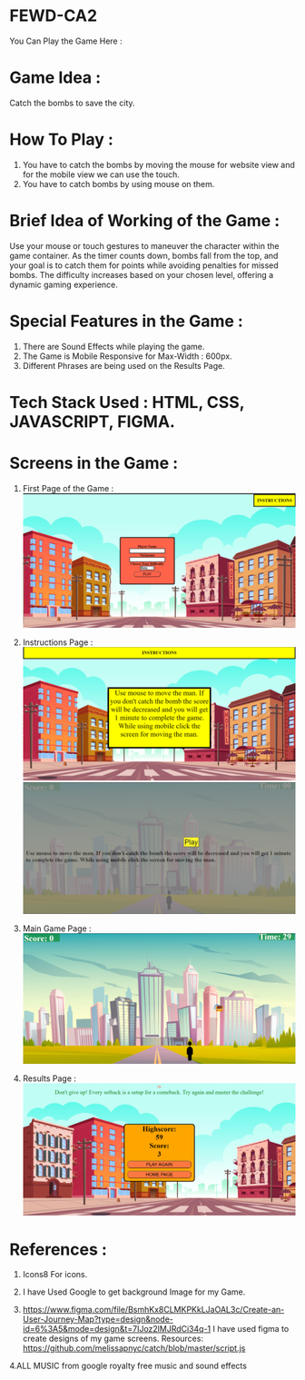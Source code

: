 # FEWD-CA2

You Can Play the Game Here : 

# Game Idea : 
Catch the bombs to save the city.

# How To Play : 
1. You have to catch the bombs by moving the mouse for website view and for the mobile view we can use the touch. 
2. You have to catch bombs by using mouse on them.

# Brief Idea of Working of the Game : 
Use your mouse or touch gestures to maneuver the character within the game container. As the timer counts down, bombs fall from the top, 
and your goal is to catch them for points while avoiding penalties for missed bombs. The difficulty increases based on your chosen level, offering a dynamic gaming experience. 


# Special Features in the Game : 
1. There are Sound Effects while playing the game.
2. The Game is Mobile Responsive for Max-Width : 600px.
3. Different Phrases are being used on the Results Page.


# Tech Stack Used : HTML, CSS, JAVASCRIPT, FIGMA.


# Screens in the Game : 
1. First Page of the Game : 
![Alt text](assets/1stpage.png)

2. Instructions Page : 
![Alt text](<assets/2.1 page.png>)
![Alt text](<assets/2nd page.png>)

3. Main Game Page : 
![Alt text](assets/game.png)

4. Results Page : 
![Alt text](<assets/final page.png>)


# References :
1. Icons8
For icons.

2. I have Used Google to get background Image for my Game. 

3. https://www.figma.com/file/BsmhKx8CLMKPKkLJaOAL3c/Create-an-User-Journey-Map?type=design&node-id=6%3A5&mode=design&t=7IJoz2lMJRdCi34q-1
I have used figma to create designs of my game screens. 
Resources:
https://github.com/melissapnyc/catch/blob/master/script.js

4.ALL MUSIC from google royalty free music and sound effects